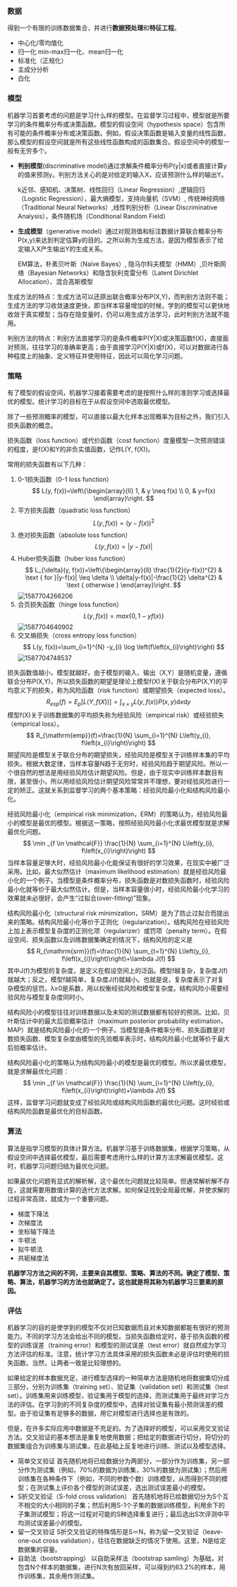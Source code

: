 ### 数据

得到一个有限的训练数据集合，并进行**数据预处理**和**特征工程**。

- 中心化/零均值化
- 归一化  min-max归一化、mean归一化
- 标准化（正规化）
- 主成分分析
- 白化

### 模型

机器学习首要考虑的问题是学习什么样的模型。在监督学习过程中，模型就是所要学习的条件概率分布或决策函数。模型的假设空间（hypothesis space）包含所有可能的条件概率分布或决策函数。例如，假设决策函数是输入变量的线性函数，那么模型的假设空间就是所有这些线性函数构成的函数集合。假设空间中的模型一般有无穷多个。

- **判别模型**(discriminative model)通过求解条件概率分布P(y|x)或者直接计算y的值来预测y。判别方法关心的是对给定的输入X，应该预测什么样的输出Y。

  k近邻、感知机、决策树、线性回归（Linear Regression）,逻辑回归（Logistic Regression），最大熵模型，支持向量机（SVM）, 传统神经网络（Traditional Neural Networks）,线性判别分析（Linear Discriminative Analysis），条件随机场（Conditional Random Field）

- **生成模型**（generative model）通过对观测值和标注数据计算联合概率分布P(x,y)来达到判定估算y的目的。之所以称为生成方法，是因为模型表示了给定输入X产生输出Y的生成关系。

  EM算法，朴素贝叶斯（Naive Bayes）, 隐马尔科夫模型（HMM）,贝叶斯网络（Bayesian Networks）和隐含狄利克雷分布（Latent Dirichlet Allocation）、混合高斯模型

生成方法的特点：生成方法可以还原出联合概率分布P(X,Y)，而判别方法则不能；生成方法的学习收敛速度更快，即当样本容量增加的时候，学到的模型可以更快地收敛于真实模型；当存在隐变量时，仍可以用生成方法学习，此时判别方法就不能用。

判别方法的特点：判别方法直接学习的是条件概率P(Y|X)或决策函数f(X)，直接面对预测，往往学习的准确率更高；由于直接学习P(Y|X)或f(X)，可以对数据进行各种程度上的抽象、定义特征并使用特征，因此可以简化学习问题。

### 策略

有了模型的假设空间，机器学习接着需要考虑的是按照什么样的准则学习或选择最优的模型。统计学习的目标在于从假设空间中选取最优模型。

除了一些预测概率的模型，可以直接以最大化样本出现概率为目标之外，我们引入损失函数的概念。

损失函数（loss function）或代价函数（cost function）度量模型一次预测错误的程度，是f(X)和Y的非负实值函数，记作L(Y, f(X))。

常用的损失函数有以下几种：

1. 0-1损失函数（0-1 loss function）
$$
L(y, f(x))=\left\{\begin{array}{ll}
1, & y \neq f(x) \\
0, & y=f(x)
\end{array}\right.
$$
2. 平方损失函数（quadratic loss function）
$$
L(y, f(x))=(y-f(x))^{2}
$$
3. 绝对损失函数（absolute loss function）
$$
L(y, f(x))=|y-f(x)|
$$
4. Huber损失函数（huber loss function）
$$
L_{\delta}(y, f(x))=\left\{\begin{array}{ll}
\frac{1}{2}(y-f(x))^{2} & \text { for }|y-f(x)| \leq \delta \\
\delta|y-f(x)|-\frac{1}{2} \delta^{2} & \text { otherwise }
\end{array}\right.
$$
![1587704266206](机器学习的一般过程.assets/1.png)
5. 合页损失函数（hinge loss function）
$$
L(y, f(x))=max\{0, 1-yf(x)\}
$$
![1587704640902](机器学习的一般过程.assets/2.png)
6. 交叉熵损失（cross entropy loss function）
$$
L(y, f(x))=\sum_{i=1}^{N} -y_{i} \log \left(f\left(x_{i}\right)\right)
$$
![1587704748537](机器学习的一般过程.assets/3.png)

损失函数值越小，模型就越好。由于模型的输入、输出（X,Y）是随机变量，遵循联合分布P(X,Y)，所以损失函数的期望是理论上模型f(X)关于联合分布P(X,Y)的平均意义下的损失，称为风险函数（risk function）或期望损失（expected loss）。
$$
R_{exp}(f)=E_{p}[L(Y, f(X))]=\int_{x \times y} L(y, f(x)) P(x, y) \mathrm{d} x \mathrm{d} y
$$
模型f(X)关于训练数据集的平均损失称为经验风险（empirical risk）或经验损失（empirical loss）。
$$
R_{\mathrm{emp}}(f)=\frac{1}{N} \sum_{i=1}^{N} L\left(y_{i}, f\left(x_{i}\right)\right)
$$
期望风险是模型关于联合分布的期望损失，经验风险是模型关于训练样本集的平均损失。根据大数定律，当样本容量N趋于无穷时，经验风险趋于期望风险。所以一个很自然的想法是用经验风险估计期望风险。但是，由于现实中训练样本数目有限，甚至很小，所以用经验风险估计期望风险常常并不理想，要对经验风险进行一定的矫正。这就关系到监督学习的两个基本策略：经验风险最小化和结构风险最小化。

经验风险最小化（empirical risk minimization，ERM）的策略认为，经验风险最小的模型是最优的模型。根据这一策略，按照经验风险最小化求最优模型就是求解最优化问题。
$$
\min _{f \in \mathcal{F}} \frac{1}{N} \sum_{i=1}^{N} L\left(y_{i}, f\left(x_{i}\right)\right)
$$
当样本容量足够大时，经验风险最小化能保证有很好的学习效果，在现实中被广泛采用。比如，最大似然估计（maximum likelihood estimation）就是经验风险最小化的一个例子。当模型是条件概率分布，损失函数是对数损失函数时，经验风险最小化就等价于最大似然估计。但是，当样本容量很小时，经验风险最小化学习的效果就未必很好，会产生“过拟合(over-fitting)”现象。

结构风险最小化（structural risk minimization，SRM）是为了防止过拟合而提出来的策略。结构风险最小化等价于正则化（regularization）。结构风险在经验风险上加上表示模型复杂度的正则化项（regularizer）或罚项（penalty term）。在假设空间、损失函数以及训练数据集确定的情况下，结构风险的定义是
$$
R_{\mathrm{srm}}(f)=\frac{1}{N} \sum_{t=1}^{N} L\left(y_{i}, f\left(x_{i}\right)\right)+\lambda J(f)
$$
其中J(f)为模型的复杂度，是定义在假设空间上的泛函。模型f越复杂，复杂度J(f)就越大；反之，模型f越简单，复杂度J(f)就越小。也就是说，复杂度表示了对复杂模型的惩罚。λ≥0是系数，用以权衡经验风险和模型复杂度。结构风险小需要经验风险与模型复杂度同时小。

结构风险小的模型往往对训练数据以及未知的测试数据都有较好的预测。比如，贝叶斯估计中的最大后验概率估计（maximum posterior probability estimation，MAP）就是结构风险最小化的一个例子。当模型是条件概率分布、损失函数是对数损失函数、模型复杂度由模型的先验概率表示时，结构风险最小化就等价于最大后验概率估计。

结构风险最小化的策略认为结构风险最小的模型是最优的模型。所以求最优模型，就是求解最优化问题：
$$
\min _{f \in \mathcal{F}} \frac{1}{N} \sum_{i=1}^{N} L\left(y_{i}, f\left(x_{i}\right)\right)+\lambda J(f)
$$
这样，监督学习问题就变成了经验风险或结构风险函数的最优化问题。这时经验或结构风险函数是最优化的目标函数。

### 算法

算法是指学习模型的具体计算方法。机器学习基于训练数据集，根据学习策略，从假设空间中选择最优模型，最后需要考虑用什么样的计算方法求解最优模型。这时，机器学习问题归结为最优化问题。

如果最优化问题有显式的解析解，这个最优化问题就比较简单。但通常解析解不存在，这就需要用数值计算的迭代方法求解。如何保证找到全局最优解，并使求解的过程非常高效，就成为一个重要问题。

- 梯度下降法
- 次梯度法
- 坐标轴下降法
- 牛顿法
- 拟牛顿法
- 共轭梯度法

**机器学习方法之间的不同，主要来自其模型、策略、算法的不同。确定了模型、策略、算法，机器学习的方法也就确定了。这也就是将其称为机器学习三要素的原因。**

### 评估

机器学习的目的是使学到的模型不仅对已知数据而且对未知数据都能有很好的预测能力。不同的学习方法会给出不同的模型。当损失函数给定时，基于损失函数的模型的训练误差（training error）和模型的测试误差（test error）就自然成为学习方法评估的标准。注意，统计学习方法具体采用的损失函数未必是评估时使用的损失函数。当然，让两者一致是比较理想的。

如果给定的样本数据充足，进行模型选择的一种简单方法是随机地将数据集切分成三部分，分别为训练集（training set）、验证集（validation set）和测试集（test set）。训练集用来训练模型，验证集用于模型的选择，而测试集用于最终对学习方法的评估。在学习到的不同复杂度的模型中，选择对验证集有最小预测误差的模型。由于验证集有足够多的数据，用它对模型进行选择也是有效的。

但是，在许多实际应用中数据是不充足的。为了选择好的模型，可以采用交叉验证方法。交叉验证的基本想法是重复地使用数据；把给定的数据进行切分，将切分的数据集组合为训练集与测试集，在此基础上反复地进行训练、测试以及模型选择。

- 简单交叉验证
  首先随机地将已给数据分为两部分，一部分作为训练集，另一部分作为测试集（例如，70%的数据为训练集，30%的数据为测试集）；然后用训练集在各种条件下（例如，不同的参数个数）训练模型，从而得到不同的模型；在测试集上评价各个模型的测试误差，选出测试误差最小的模型。
- S折交叉验证（S-fold cross validation）
  首先随机地将已给数据切分为S个互不相交的大小相同的子集；然后利用S-1个子集的数据训练模型，利用余下的子集测试模型；将这一过程对可能的S种选择重复进行；最后选出S次评测中平均测试误差最小的模型。
- 留一交叉验证
  S折交叉验证的特殊情形是S＝N，称为留一交叉验证（leave-one-out cross validation），往往在数据缺乏的情况下使用。这里，N是给定数据集的容量。
- 自助法（bootstrapping）
以自助采样法（bootstrap samling）为基础，对包含N个样本的数据集，进行N次有放回采样，可以得到约63.2%的样本，用作训练集，其余用作测试集。